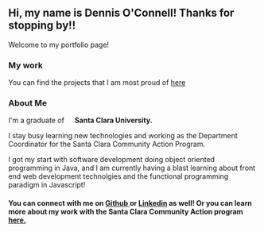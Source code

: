 <h2> Hi, my name is Dennis O'Connell! Thanks for stopping by!!</h2>

<p>Welcome to my portfolio page! </p> 
<h3> My work </h3>
<p> You can find the projects that I am most proud of <a href="https://dennisoconnell.github.io/portfolio/"> here </a> </p>

<h3> About Me </h3>
<p>
I'm a graduate of <img src="https://upload.wikimedia.org/wikipedia/commons/thumb/0/05/Santa_Clara_Broncos_logo.svg/1200px-Santa_Clara_Broncos_logo.svg.png" width="13"/> <b> Santa Clara University. </b> </p>

<p>
I stay busy learning new technologies and working as the Department Coordinator for the Santa Clara Community Action Program.
</p>
<p>
I got my start with software development doing object oriented programming 
in Java, and I am currently having a blast learning about front end web development technolgies 
and the functional programming paradigm in Javascript!
</p>
<h4>
You can connect with me on <a href="https://github.com/dennisoconnell" target="_blank"> Github </a> or <a href="https://www.linkedin.com/in/dennispoconnell/" target="blank">Linkedin</a> as well! Or you can learn more about my work with the Santa Clara Community Action program<b><a href="https://www.santaclaracommunityactionprogram.org/health--disabilities.html"> here.</a></b>
</h4>
